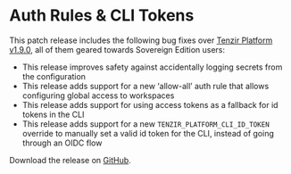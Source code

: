 # Auth Rules & CLI Tokens

This patch release includes the following bug fixes over [Tenzir Platform v1.9.0](https://github.com/tenzir/platform/releases/tag/v1.9.0), all of them geared towards Sovereign Edition users:

* This release improves safety against accidentally logging secrets from the configuration
* This release adds support for a new ‘allow-all’ auth rule that allows configuring global access to workspaces
* This release adds support for using access tokens as a fallback for id tokens in the CLI
* This release adds support for a new `TENZIR_PLATFORM_CLI_ID_TOKEN` override to manually set a valid id token for the CLI, instead of going through an OIDC flow

Download the release on [GitHub](https://github.com/tenzir/platform/releases/tag/v1.9.1).